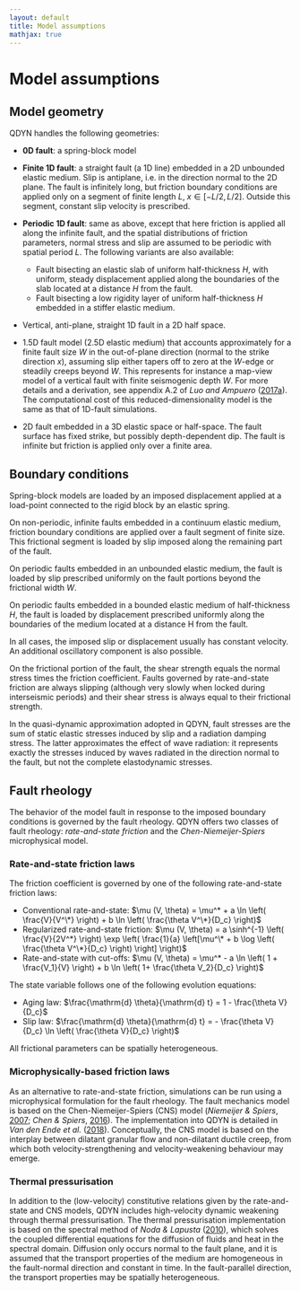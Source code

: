 ```yaml
---
layout: default
title: Model assumptions
mathjax: true
---
```


# Model assumptions

## Model geometry

QDYN handles the following geometries:
- **0D fault**: a spring-block model

- **Finite 1D fault**: a straight fault (a 1D line) embedded in a 2D unbounded elastic medium. Slip is antiplane, i.e. in the direction normal to the 2D plane. The fault is infinitely long, but friction boundary conditions are applied only on a segment of finite length $L$, $x \in \left[-L/2, L/2 \right]$. Outside this segment, constant slip velocity is prescribed.

- **Periodic 1D fault**: same as above, except that here friction is applied all along the infinite fault, and the spatial distributions of friction parameters, normal stress and slip are assumed to be periodic with spatial period $L$. The following variants are also available: 
  - Fault bisecting an elastic slab of uniform half-thickness $H$, with uniform, steady displacement applied along the boundaries of the slab located at a distance $H$ from the fault.
  - Fault bisecting a low rigidity layer of uniform half-thickness $H$ embedded in a stiffer elastic medium.
  
- Vertical, anti-plane, straight 1D fault in a 2D half space.

- 1.5D fault model (2.5D elastic medium) that accounts approximately for a finite fault size $W$ in the out-of-plane direction (normal to the strike direction $x$), assuming slip either tapers off to zero at the $W$-edge or steadily creeps beyond $W$. This represents for instance a map-view model of a vertical fault with finite seismogenic depth $W$. For more details and a derivation, see appendix A.2 of *Luo and Ampuero* ([2017a](http://dx.doi.org/10.1016/j.tecto.2017.11.006)). The computational cost of this reduced-dimensionality model is the same as that of 1D-fault simulations.

- 2D fault embedded in a 3D elastic space or half-space. The fault surface has fixed strike, but possibly depth-dependent dip. The fault is infinite but friction is applied only over a finite area.

  

## Boundary conditions

Spring-block models are loaded by an imposed displacement applied at a load-point connected to the rigid block by an elastic spring. 

On non-periodic, infinite faults embedded in a continuum elastic medium, friction boundary conditions are applied over a fault segment of finite size. This frictional segment is loaded by slip imposed along the remaining part of the fault. 

On periodic faults embedded in an unbounded elastic medium, the fault is loaded by slip prescribed uniformly on the fault portions beyond the frictional width $W$.

On periodic faults embedded in a bounded elastic medium of half-thickness $H$, the fault is loaded by displacement prescribed uniformly along the boundaries of the medium located at a distance H from the fault.

In all cases, the imposed slip or displacement usually has constant velocity. An additional oscillatory component is also possible.

On the frictional portion of the fault, the shear strength equals the normal stress times the friction coefficient. Faults governed by rate-and-state friction are always slipping (although very slowly when locked during interseismic periods) and their shear stress is always equal to their frictional strength. 

In the quasi-dynamic approximation adopted in QDYN, fault stresses are the sum of static elastic stresses induced by slip and a radiation damping stress. The latter approximates the effect of wave radiation: it represents exactly the stresses induced by waves radiated in the direction normal to the fault, but not the complete elastodynamic stresses.



## Fault rheology

The behavior of the model fault in response to the imposed boundary conditions is governed by the fault rheology. QDYN offers two classes of fault rheology: *rate-and-state friction* and the *Chen-Niemeijer-Spiers* microphysical model.

### Rate-and-state friction laws

The friction coefficient is governed by one of the following rate-and-state friction laws:

- Conventional rate-and-state: $\mu (V, \theta) = \mu^* + a \ln \left( \frac{V}{V^\*} \right) + b \ln \left( \frac{\theta V^\*}{D_c} \right)$
- Regularized rate-and-state friction: $\mu (V, \theta) = a \sinh^{-1} \left( \frac{V}{2V^*} \right) \exp \left( \frac{1}{a} \left[\mu^\* + b \log \left( \frac{\theta V^\*}{D_c} \right) \right] \right)$
- Rate-and-state with cut-offs: $\mu (V, \theta) = \mu^* - a \ln \left( 1 + \frac{V_1}{V} \right) + b \ln \left( 1+ \frac{\theta V_2}{D_c} \right)$

The state variable follows one of the following evolution equations:

- Aging law: $\frac{\mathrm{d} \theta}{\mathrm{d} t} = 1 - \frac{\theta V}{D_c}$
- Slip law: $\frac{\mathrm{d} \theta}{\mathrm{d} t} = - \frac{\theta V}{D_c} \ln \left( \frac{\theta V}{D_c} \right)$

All frictional parameters can be spatially heterogeneous.



### Microphysically-based friction laws

As an alternative to rate-and-state friction, simulations can be run using a microphysical formulation for the fault rheology. The fault mechanics model is based on the Chen-Niemeijer-Spiers (CNS) model (*Niemeijer & Spiers*, [2007](https://doi.org/10.1029/2007JB005008); *Chen & Spiers*, [2016](https://doi.org/10.1002/2016JB013470)). The implementation into QDYN is detailed in *Van den Ende et al.* ([2018](https://doi.org/10.1016/j.tecto.2017.11.040)). Conceptually, the CNS model is based on the interplay between dilatant granular flow and non-dilatant ductile creep, from which both velocity-strengthening and velocity-weakening behaviour may emerge.



### Thermal pressurisation

In addition to the (low-velocity) constitutive relations given by the rate-and-state and CNS models, QDYN includes high-velocity dynamic weakening through thermal pressurisation. The thermal pressurisation implementation is based on the spectral method of *Noda & Lapusta* ([2010](https://doi.org/10.1029/2010JB007780)), which solves the coupled differential equations for the diffusion of fluids and heat in the spectral domain. Diffusion only occurs normal to the fault plane, and it is assumed that the transport properties of the medium are homogeneous in the fault-normal direction and constant in time. In the fault-parallel direction, the transport properties may be spatially heterogeneous.